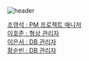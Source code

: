 ![header](https://capsule-render.vercel.app/api?type=cylinder&section=header&text=MergePingTeam&animation=fadein&rotate=5)

[조영석 : PM 프로젝트 매니저](https://github.com/youngseok-1)
<br>
[이호준 : 형상 관리자](https://github.com/Pear1yCode)
<br>
[이은서 : DB 관리자](https://github.com/manbeao)
<br>
[황순빈 : DB 관리자](https://github.com/soonbin2)
